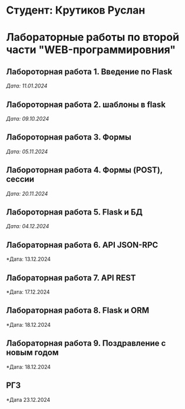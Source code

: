 # Студент: Крутиков Руслан

# Лабораторные работы по второй части "WEB-программировния"

## Лабороторная работа 1. Введение по Flask

*Дата: 11.01.2024*

## Лабороторная работа 2. шаблоны в flask

*Дата: 09.10.2024*

## Лабороторная работа 3. Формы

*Дата: 05.11.2024*

## Лабороторная работа 4. Формы (POST), сессии

*Дата: 20.11.2024*

## Лабороторная работа 5. Flask и БД

*Дата: 04.12.2024*

## Лабораторная работа 6. API JSON-RPC

*Дата: 13.12.2024

## Лабораторная работа 7. API REST

*Дата: 17.12.2024

## Лабораторная работа 8. Flask и ORM

*Дата: 18.12.2024

## Лабораторная работа 9. Поздравление с новым годом

*Дата: 18.12.2024

## РГЗ

*Дата 23.12.2024
